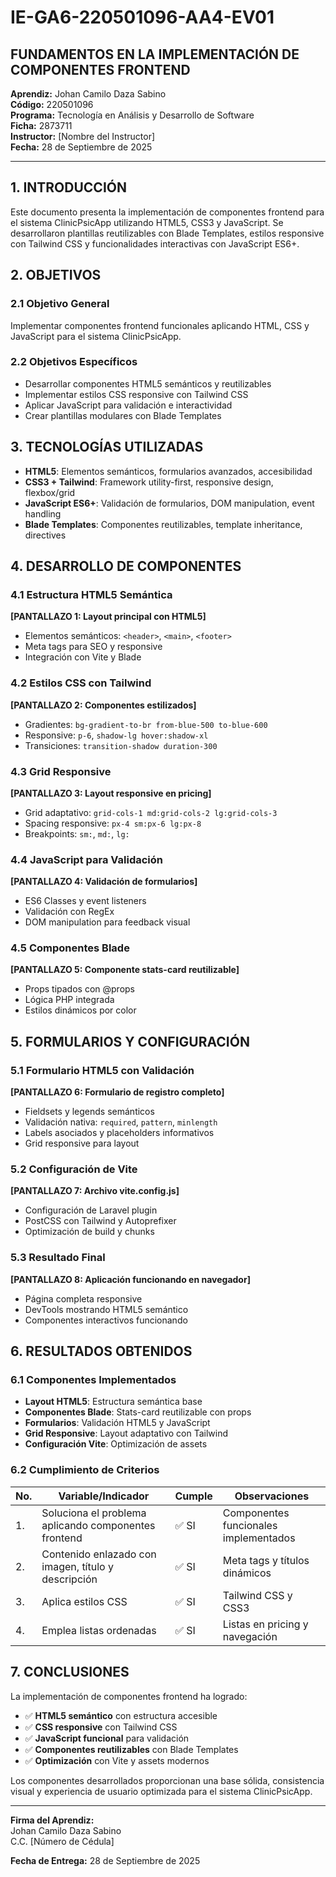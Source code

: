 # IE-GA6-220501096-AA4-EV01
## FUNDAMENTOS EN LA IMPLEMENTACIÓN DE COMPONENTES FRONTEND

**Aprendiz:** Johan Camilo Daza Sabino  
**Código:** 220501096  
**Programa:** Tecnología en Análisis y Desarrollo de Software  
**Ficha:** 2873711  
**Instructor:** [Nombre del Instructor]  
**Fecha:** 28 de Septiembre de 2025

---

## 1. INTRODUCCIÓN

Este documento presenta la implementación de componentes frontend para el sistema ClinicPsicApp utilizando HTML5, CSS3 y JavaScript. Se desarrollaron plantillas reutilizables con Blade Templates, estilos responsive con Tailwind CSS y funcionalidades interactivas con JavaScript ES6+.

## 2. OBJETIVOS

### 2.1 Objetivo General
Implementar componentes frontend funcionales aplicando HTML, CSS y JavaScript para el sistema ClinicPsicApp.

### 2.2 Objetivos Específicos
- Desarrollar componentes HTML5 semánticos y reutilizables
- Implementar estilos CSS responsive con Tailwind CSS
- Aplicar JavaScript para validación e interactividad
- Crear plantillas modulares con Blade Templates

## 3. TECNOLOGÍAS UTILIZADAS

- **HTML5**: Elementos semánticos, formularios avanzados, accesibilidad
- **CSS3 + Tailwind**: Framework utility-first, responsive design, flexbox/grid
- **JavaScript ES6+**: Validación de formularios, DOM manipulation, event handling
- **Blade Templates**: Componentes reutilizables, template inheritance, directives

## 4. DESARROLLO DE COMPONENTES

### 4.1 Estructura HTML5 Semántica
**[PANTALLAZO 1: Layout principal con HTML5]**
- Elementos semánticos: `<header>`, `<main>`, `<footer>`
- Meta tags para SEO y responsive
- Integración con Vite y Blade

### 4.2 Estilos CSS con Tailwind
**[PANTALLAZO 2: Componentes estilizados]**
- Gradientes: `bg-gradient-to-br from-blue-500 to-blue-600`
- Responsive: `p-6`, `shadow-lg hover:shadow-xl`
- Transiciones: `transition-shadow duration-300`

### 4.3 Grid Responsive
**[PANTALLAZO 3: Layout responsive en pricing]**
- Grid adaptativo: `grid-cols-1 md:grid-cols-2 lg:grid-cols-3`
- Spacing responsive: `px-4 sm:px-6 lg:px-8`
- Breakpoints: `sm:`, `md:`, `lg:`

### 4.4 JavaScript para Validación
**[PANTALLAZO 4: Validación de formularios]**
- ES6 Classes y event listeners
- Validación con RegEx
- DOM manipulation para feedback visual

### 4.5 Componentes Blade
**[PANTALLAZO 5: Componente stats-card reutilizable]**
- Props tipados con @props
- Lógica PHP integrada
- Estilos dinámicos por color

## 5. FORMULARIOS Y CONFIGURACIÓN

### 5.1 Formulario HTML5 con Validación
**[PANTALLAZO 6: Formulario de registro completo]**
- Fieldsets y legends semánticos
- Validación nativa: `required`, `pattern`, `minlength`
- Labels asociados y placeholders informativos
- Grid responsive para layout

### 5.2 Configuración de Vite
**[PANTALLAZO 7: Archivo vite.config.js]**
- Configuración de Laravel plugin
- PostCSS con Tailwind y Autoprefixer
- Optimización de build y chunks

### 5.3 Resultado Final
**[PANTALLAZO 8: Aplicación funcionando en navegador]**
- Página completa responsive
- DevTools mostrando HTML5 semántico
- Componentes interactivos funcionando

## 6. RESULTADOS OBTENIDOS

### 6.1 Componentes Implementados
- **Layout HTML5**: Estructura semántica base
- **Componentes Blade**: Stats-card reutilizable con props
- **Formularios**: Validación HTML5 y JavaScript
- **Grid Responsive**: Layout adaptativo con Tailwind
- **Configuración Vite**: Optimización de assets

### 6.2 Cumplimiento de Criterios

| No. | Variable/Indicador | Cumple | Observaciones |
|-----|-------------------|--------|---------------|
| 1. | Soluciona el problema aplicando componentes frontend | ✅ SI | Componentes funcionales implementados |
| 2. | Contenido enlazado con imagen, título y descripción | ✅ SI | Meta tags y títulos dinámicos |
| 3. | Aplica estilos CSS | ✅ SI | Tailwind CSS y CSS3 |
| 4. | Emplea listas ordenadas | ✅ SI | Listas en pricing y navegación |

## 7. CONCLUSIONES

La implementación de componentes frontend ha logrado:
- ✅ **HTML5 semántico** con estructura accesible
- ✅ **CSS responsive** con Tailwind CSS
- ✅ **JavaScript funcional** para validación
- ✅ **Componentes reutilizables** con Blade Templates
- ✅ **Optimización** con Vite y assets modernos

Los componentes desarrollados proporcionan una base sólida, consistencia visual y experiencia de usuario optimizada para el sistema ClinicPsicApp.

---

**Firma del Aprendiz:**  
Johan Camilo Daza Sabino  
C.C. [Número de Cédula]

**Fecha de Entrega:** 28 de Septiembre de 2025